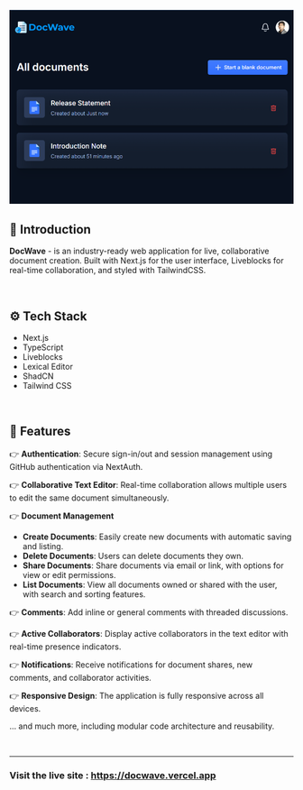 ![alt text](image.png)

## 🔷 Introduction

**DocWave** - is an industry-ready web application for live, collaborative document creation. Built with Next.js for the user interface, Liveblocks for real-time collaboration, and styled with TailwindCSS.

<br>

## ⚙️ Tech Stack

-   Next.js
-   TypeScript
-   Liveblocks
-   Lexical Editor
-   ShadCN
-   Tailwind CSS

<br>

## 🔋 Features

👉 **Authentication**: Secure sign-in/out and session management using GitHub authentication via NextAuth.

👉 **Collaborative Text Editor**: Real-time collaboration allows multiple users to edit the same document simultaneously.

👉 **Document Management**

-   **Create Documents**: Easily create new documents with automatic saving and listing.
-   **Delete Documents**: Users can delete documents they own.
-   **Share Documents**: Share documents via email or link, with options for view or edit permissions.
-   **List Documents**: View all documents owned or shared with the user, with search and sorting features.

👉 **Comments**: Add inline or general comments with threaded discussions.

👉 **Active Collaborators**: Display active collaborators in the text editor with real-time presence indicators.

👉 **Notifications**: Receive notifications for document shares, new comments, and collaborator activities.

👉 **Responsive Design**: The application is fully responsive across all devices.

… and much more, including modular code architecture and reusability.

<br>
<hr>

### Visit the live site : https://docwave.vercel.app
